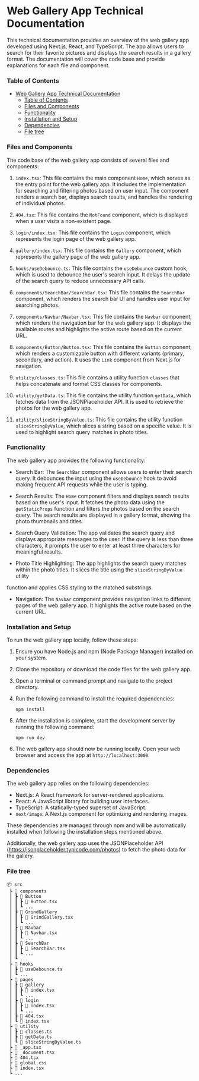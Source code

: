 # Web Gallery App Technical Documentation

This technical documentation provides an overview of the web gallery app developed using Next.js, React, and TypeScript. The app allows users to search for their favorite pictures and displays the search results in a gallery format. The documentation will cover the code base and provide explanations for each file and component.

### Table of Contents

- [Web Gallery App Technical Documentation](#web-gallery-app-technical-documentation)
    - [Table of Contents](#table-of-contents)
    - [Files and Components](#files-and-components)
    - [Functionality](#functionality)
    - [Installation and Setup](#installation-and-setup)
    - [Dependencies](#dependencies)
    - [File tree](#file-tree)

### Files and Components

The code base of the web gallery app consists of several files and components:

1. `index.tsx`: This file contains the main component `Home`, which serves as the entry point for the web gallery app. It includes the implementation for searching and filtering photos based on user input. The component renders a search bar, displays search results, and handles the rendering of individual photos.

2. `404.tsx`: This file contains the `NotFound` component, which is displayed when a user visits a non-existent page.

3. `login/index.tsx`: This file contains the `Login` component, which represents the login page of the web gallery app.

4. `gallery/index.tsx`: This file contains the `Gallery` component, which represents the gallery page of the web gallery app.

5. `hooks/useDebounce.ts`: This file contains the `useDebounce` custom hook, which is used to debounce the user's search input. It delays the update of the search query to reduce unnecessary API calls.

6. `components/SearchBar/SearchBar.tsx`: This file contains the `SearchBar` component, which renders the search bar UI and handles user input for searching photos.

7. `components/Navbar/Navbar.tsx`: This file contains the `Navbar` component, which renders the navigation bar for the web gallery app. It displays the available routes and highlights the active route based on the current URL.

8. `components/Button/Button.tsx`: This file contains the `Button` component, which renders a customizable button with different variants (primary, secondary, and action). It uses the `Link` component from Next.js for navigation.

9. `utility/classes.ts`: This file contains a utility function `classes` that helps concatenate and format CSS classes for components.

10. `utility/getData.ts`: This file contains the utility function `getData`, which fetches data from the JSONPlaceholder API. It is used to retrieve the photos for the web gallery app.

11. `utility/sliceStringByValue.ts`: This file contains the utility function `sliceStringByValue`, which slices a string based on a specific value. It is used to highlight search query matches in photo titles.

### Functionality

The web gallery app provides the following functionality:

- Search Bar: The `SearchBar` component allows users to enter their search query. It debounces the input using the `useDebounce` hook to avoid making frequent API requests while the user is typing.

- Search Results: The `Home` component filters and displays search results based on the user's input. It fetches the photo data using the `getStaticProps` function and filters the photos based on the search query. The search results are displayed in a gallery format, showing the photo thumbnails and titles.

- Search Query Validation: The app validates the search query and displays appropriate messages to the user. If the query is less than three characters, it prompts the user to enter at least three characters for meaningful results.

- Photo Title Highlighting: The app highlights the search query matches within the photo titles. It slices the title using the `sliceStringByValue` utility

function and applies CSS styling to the matched substrings.

- Navigation: The `Navbar` component provides navigation links to different pages of the web gallery app. It highlights the active route based on the current URL.

### Installation and Setup

To run the web gallery app locally, follow these steps:

1. Ensure you have Node.js and npm (Node Package Manager) installed on your system.

2. Clone the repository or download the code files for the web gallery app.

3. Open a terminal or command prompt and navigate to the project directory.

4. Run the following command to install the required dependencies:

   ```
   npm install
   ```

5. After the installation is complete, start the development server by running the following command:

   ```
   npm run dev
   ```

6. The web gallery app should now be running locally. Open your web browser and access the app at `http://localhost:3000`.

### Dependencies

The web gallery app relies on the following dependencies:

- Next.js: A React framework for server-rendered applications.
- React: A JavaScript library for building user interfaces.
- TypeScript: A statically-typed superset of JavaScript.
- `next/image`: A Next.js component for optimizing and rendering images.

These dependencies are managed through npm and will be automatically installed when following the installation steps mentioned above.

Additionally, the web gallery app uses the JSONPlaceholder API (https://jsonplaceholder.typicode.com/photos) to fetch the photo data for the gallery.

### File tree

```
📦 src
 ┣ 📂 components
 ┃ ┣ 📂 Button
 ┃ ┃ ┣ 📜 Button.tsx
 ┃ ┃ ┗ ...
 ┃ ┣ 📂 GrindGallery
 ┃ ┃ ┣ 📜 GrindGallery.tsx
 ┃ ┃ ┗ ...
 ┃ ┣ 📂 Navbar
 ┃ ┃ ┣ 📜 Navbar.tsx
 ┃ ┃ ┗ ...
 ┃ ┣ 📂 SearchBar
 ┃ ┃ ┣ 📜 SearchBar.tsx
 ┃ ┃ ┗ ...
 ┃ ┗ ...
 ┣ 📂 hooks
 ┃ ┣ 📜 useDebounce.ts
 ┃ ┗ ...
 ┣ 📂 pages
 ┃ ┣ 📂 gallery
 ┃ ┃ ┣ 📜 index.tsx
 ┃ ┃ ┗ ...
 ┃ ┣ 📂 login
 ┃ ┃ ┣ 📜 index.tsx
 ┃ ┃ ┗ ...
 ┃ ┣ 📜 404.tsx
 ┃ ┗ 📜 index.tsx
 ┣ 📂 utility
 ┃ ┣ 📜 classes.ts
 ┃ ┣ 📜 getData.ts
 ┃ ┗ 📜 sliceStringByValue.ts
 ┣ 📜 _app.tsx
 ┣ 📜 _document.tsx
 ┣ 📜 404.tsx
 ┣ 📜 global.css
 ┣ 📜 index.tsx
 ┗ ...
```
